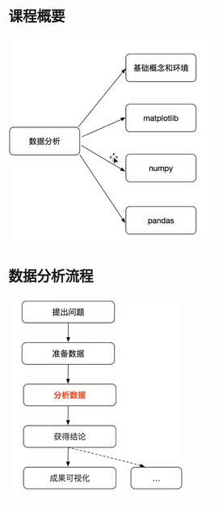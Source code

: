 # 课程概要
![](https://raw.githubusercontent.com/anbylau2130/gitnote/master/python/21.数据分析/images/5c3fd9ed468f4e209a000002.png)
# 数据分析流程
![](https://raw.githubusercontent.com/anbylau2130/gitnote/master/python/21.数据分析/images/5c3fd967468f4e209a000000.png)